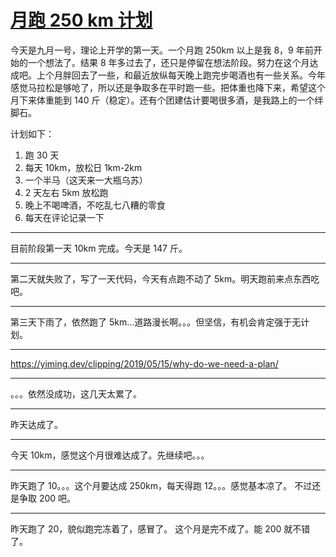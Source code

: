 # [月跑 250 km 计划](https://github.com/yihong0618/gitblog/issues/184)

今天是九月一号，理论上开学的第一天。一个月跑 250km 以上是我 8，9 年前开始的一个想法了。结果 8 年多过去了，还只是停留在想法阶段。努力在这个月达成吧。上个月胖回去了一些，和最近放纵每天晚上跑完步喝酒也有一些关系。今年感觉马拉松是够呛了，所以还是争取多在平时跑一些。把体重也降下来，希望这个月下来体重能到 140 斤（稳定）。还有个团建估计要喝很多酒，是我路上的一个绊脚石。

计划如下：
1. 跑 30 天
2. 每天 10km，放松日 1km-2km
3. 一个半马（这天来一大瓶乌苏）
4. 2 天左右 5km 放松跑
5. 晚上不喝啤酒，不吃乱七八糟的零食
6. 每天在评论记录一下

---

目前阶段第一天 10km 完成。今天是 147 斤。


---

第二天就失败了，写了一天代码，今天有点跑不动了 5km。明天跑前来点东西吃吧。

---

第三天下雨了，依然跑了 5km...道路漫长啊。。。但坚信，有机会肯定强于无计划。

---

https://yiming.dev/clipping/2019/05/15/why-do-we-need-a-plan/

---

。。。依然没成功，这几天太累了。

---

昨天达成了。

---

今天 10km，感觉这个月很难达成了。先继续吧。。。

---

昨天跑了 10。。。这个月要达成 250km，每天得跑 12。。。感觉基本凉了。
不过还是争取 200 吧。

---

昨天跑了 20，貌似跑完冻着了，感冒了。
这个月是完不成了。能 200 就不错了。